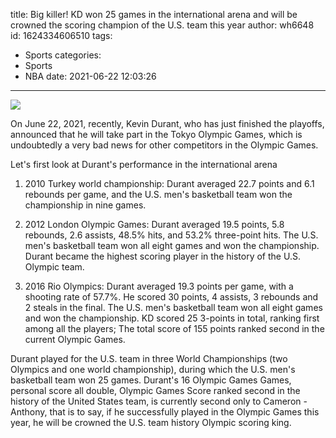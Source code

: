 title: Big killer! KD won 25 games in the international arena and will be crowned the scoring champion of the U.S. team this year
author: wh6648
id: 1624334606510
tags: 
- Sports
categories: 
- Sports
- NBA
date: 2021-06-22 12:03:26
---
![](https://p2.itc.cn/q_70/images01/20210622/95a1856fcaed439f92d3ca36666944fa.jpeg)


On June 22, 2021, recently, Kevin Durant, who has just finished the playoffs, announced that he will take part in the Tokyo Olympic Games, which is undoubtedly a very bad news for other competitors in the Olympic Games.

Let's first look at Durant's performance in the international arena

1. 2010 Turkey world championship: Durant averaged 22.7 points and 6.1 rebounds per game, and the U.S. men's basketball team won the championship in nine games.

2. 2012 London Olympic Games: Durant averaged 19.5 points, 5.8 rebounds, 2.6 assists, 48.5% hits, and 53.2% three-point hits. The U.S. men's basketball team won all eight games and won the championship. Durant became the highest scoring player in the history of the U.S. Olympic team.

3. 2016 Rio Olympics: Durant averaged 19.3 points per game, with a shooting rate of 57.7%. He scored 30 points, 4 assists, 3 rebounds and 2 steals in the final. The U.S. men's basketball team won all eight games and won the championship. KD scored 25 3-points in total, ranking first among all the players; The total score of 155 points ranked second in the current Olympic Games.

Durant played for the U.S. team in three World Championships (two Olympics and one world championship), during which the U.S. men's basketball team won 25 games. Durant's 16 Olympic Games Games, personal score all double, Olympic Games Score ranked second in the history of the United States team, is currently second only to Cameron - Anthony, that is to say, if he successfully played in the Olympic Games this year, he will be crowned the U.S. team history Olympic scoring king.

